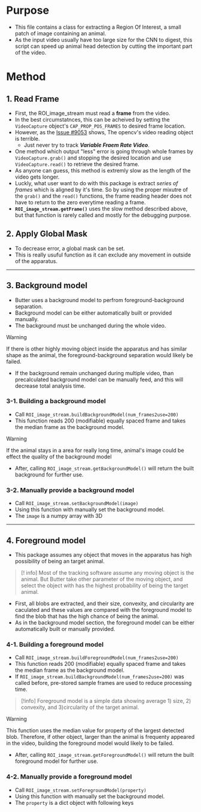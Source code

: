 # Purpose
- This file contains a class for extracting a Region Of Interest, a small patch of image containing an animal. 
- As the input video usually have too large size for the CNN to digest, this script can speed up animal head detection by cutting the important part of the video. 

# Method
## 1. Read Frame
- First, the ROI_image_stream must read a **frame** from the video.
- In the best circumstatnces, this can be acheived by setting the `VideoCapture` object's `CAP_PROP_POS_FRAMES` to desired frame location. 
- However, as the [Issue #9053](https://github.com/opencv/opencv/issues/9053) shows, The opencv's video reading object is terrible. 
	- Just never try to track ***Variable Fraem Rate Video***.
- One method which output "less" error is going through whole frames by `VideoCapture.grab()` and stopping the desired location and use `VideoCapture.read()` to retrieve the desired frame. 
- As anyone can guess, this method is extremly slow as the length of the video gets longer. 
- Luckly, what user want to do with this package is extract *series of frames* which is aligned by it's time. So by using the proper mixutre of the `grab()` and the `read()` functions, the frame reading header does not have to return to the zero everytime reading a frame. 
- **`ROI_image_stream.getFrame()`** uses the slow method described above, but that function is rarely called and mostly for the debugging purpose.

## 2. Apply Global Mask
- To decrease error, a global mask can be set. 
- This is really usuful function as it can exclude any movement in outside of the apparatus.

---
## 3. Background model
- Butter uses a background model to perfrom foreground-background separation.
- Background model can be either automatically built or provided manually.
- The background must be unchanged during the whole video.
  
> [!warning]
> If there is other highly moving object inside the apparatus and has similar shape as the animal, the foreground-background separation would likely be failed.
- If the background remain unchanged during multiple video, than precalculated background model can be manually feed, and this will decrease total analysis time.
  
### 3-1. Building a background model
* Call `ROI_image_stream.buildBackgroundModel(num_frames2use=200)`
* This function reads 200 (modifiable) equally spaced frame and takes the median frame as the background model.

> [!Warning]
> If the animal stays in a area for really long time, animal's image could be effect the quality of the background model

+ After, calling `ROI_image_stream.getBackgroundModel()` will return the built background for further use.

### 3-2. Manually provide a background model
* Call `ROI_image_stream.setBackgroundModel(image)`
* Using this function with manually set the background model. 
* The `image` is a numpy array with 3D
 
---
## 4. Foreground model
+ This package assumes any object that moves in the apparatus has high possibility of being an target animal.
  
> [! info]
> Most of the tracking software assume any moving object is the animal. But Butter take other parameter of the moving object, and select the object with has the highest probability of being the target animal.

- First, all blobs are extracted, and their size, convexity, and circularity are caculated and these values are compared with the foreground model to find the blob that has the high chance of being the animal.
- As in the background model section, the foreground model can be either automatically built or manually provided.

### 4-1. Building a foreground model
* Call `ROI_image_stream.buildForegroundModel(num_frames2use=200)`
* This function reads 200 (modifiable) equally spaced frame and takes the median frame as the background model.
* If `ROI_image_stream.buildBackgroundModel(num_frames2use=200)` was called before, pre-stored sample frames are used to reduce processing time.
> [!info]
> Foreground model is a simple data showing average 1) size, 2) convexity, and 3)circularity of the target animal.

> [!Warning]
> This function uses the median value for property of the largest detected blob. Therefore, if other object, larger than the animal is frequenty appeared in the video, building the foreground model would likely to be failed.

+ After, calling `ROI_image_stream.getForegroundModel()` will return the built foreground model for further use.

### 4-2. Manually provide a foreground model
* Call `ROI_image_stream.setForegroundModel(property)`
* Using this function with manually set the background model. 
* The `property` is a dict object with following keys


